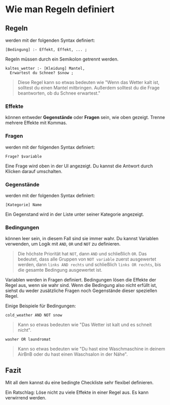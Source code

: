 # Wie man Regeln definiert

## Regeln

werden mit der folgenden Syntax definiert:

```
[Bedingung] :- Effekt, Effekt, ... ;
```

Regeln müssen durch ein Semikolon getrennt werden.

```
kaltes_wetter :- [Kleidung] Mantel,
  Erwartest du Schnee? $snow ;
```

> Diese Regel kann so etwas bedeuten wie "Wenn das Wetter kalt ist, solltest du einen Mantel mitbringen. Außerdem solltest du die Frage beantworten, ob du Schnee erwartest."

### Effekte

können entweder **Gegenstände** oder **Fragen** sein, wie oben gezeigt.
Trenne mehrere Effekte mit Kommas.

### Fragen

werden mit der folgenden Syntax definiert:

```
Frage? $variable
```

Eine Frage wird oben in der UI angezeigt.
Du kannst die Antwort durch Klicken darauf umschalten.

### Gegenstände

werden mit der folgenden Syntax definiert:

```
[Kategorie] Name
```

Ein Gegenstand wird in der Liste unter seiner Kategorie angezeigt.

### Bedingungen

können leer sein, in diesem Fall sind sie immer wahr.
Du kannst Variablen verwenden, um Logik mit `AND`, `OR` und `NOT` zu definieren.

> Die höchste Priorität hat `NOT`, dann `AND` und schließlich `OR`. Das bedeutet, dass alle Gruppen von `NOT variable` zuerst ausgewertet werden, dann `links AND rechts` und schließlich `links OR rechts`, bis die gesamte Bedingung ausgewertet ist.

Variablen werden in Fragen definiert.
Bedingungen lösen die Effekte der Regel aus, wenn sie wahr sind.
Wenn die Bedingung also nicht erfüllt ist, siehst du weder zusätzliche Fragen noch Gegenstände dieser speziellen Regel.

Einige Beispiele für Bedingungen:

<!-- cspell:words cold_weather -->

```
cold_weather AND NOT snow
```

> Kann so etwas bedeuten wie "Das Wetter ist kalt und es schneit nicht".

<!-- cspell:words washer, laundromat -->

```
washer OR laundromat
```

> Kann so etwas bedeuten wie "Du hast eine Waschmaschine in deinem AirBnB oder du hast einen Waschsalon in der Nähe".

## Fazit

Mit all dem kannst du eine bedingte Checkliste sehr flexibel definieren.

Ein Ratschlag:
Löse nicht zu viele Effekte in einer Regel aus.
Es kann verwirrend werden.
